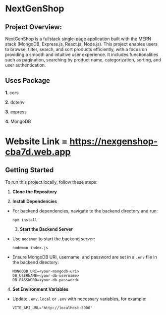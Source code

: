 #  NextGenShop

## Project Overview:


NextGenShop is a fullstack single-page application built with the MERN stack (MongoDB, Express.js, React.js, Node.js). This project enables users to browse, filter, search, and sort products efficiently, with a focus on providing a smooth and intuitive user experience. It includes functionalities such as pagination, searching by product name, categorization, sorting, and user authentication.


## Uses Package

**1**. cors

**2**. dotenv

**3**. express

**4**. MongoDB

# Website Link = https://nexgenshop-cba7d.web.app

## Getting Started

To run this project locally, follow these steps:

1. **Clone the Repository**

2. **Install Dependencies**

- For backend dependencies, navigate to the backend directory and run:
  ```
  npm install
  ```

  3. **Start the Backend Server**
- Use `nodemon` to start the backend server:
  ```
  nodemon index.js
  ```
- Ensure MongoDB URI, username, and password are set in a `.env` file in the backend directory:
  ```
  MONGODB_URI=<your-mongodb-uri>
  DB_USERNAME=<your-db-username>
  DB_PASSWORD=<your-db-password>
  ```

4. **Set Environment Variables**
- Update `.env.local` or `.env` with necessary variables, for example:
  ```
  VITE_API_URL='http://localhost:5000'
  ```



